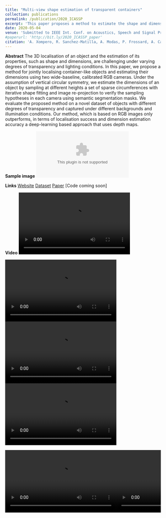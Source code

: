 ```yaml
---
title: "Multi-view shape estimation of transparent containers"
collection: publications
permalink: /publication/2020_ICASSP
excerpt: 'This paper proposes a method to estimate the shape and dimensions of unseen objects.'
date: 2020-05-04
venue: 'Submitted to IEEE Int. Conf. on Acoustics, Speech and Signal Processing (ICASSP), Barcelona, Spain, May 4-8'
#paperurl: 'http://bit.ly/2020_ICASSP_paper'
citation: 'A. Xompero, R. Sanchez-Matilla, A. Modas, P. Frossard, A. Cavallaro. &quot;Multi-view shape estimation of transparent containers.&quot; <i>Proc. of IEEE Int. Conf. on Acoustics, Speech and Signal Processing (ICASSP)</i>.'
---
```

**Abstract**
The 3D localisation of an object and the estimation of its properties, such as shape and dimensions, are challenging under varying degrees of transparency and lighting conditions.
In this paper, we propose a method for jointly localising container-like objects and estimating their dimensions using two wide-baseline, calibrated RGB cameras. Under the assumption of vertical circular symmetry, we estimate the dimensions of an object by sampling at different heights a set of sparse circumferences with  iterative shape fitting and image re-projection to verify the sampling hypotheses in each camera using semantic segmentation masks.
We evaluate the proposed method on a novel dataset of objects with different degrees of transparency and captured under different backgrounds and illumination conditions. Our method, which is based on RGB images only outperforms, in terms of localisation success and dimension estimation accuracy a deep-learning based approach that uses depth maps.

**Sample image**
![Sample image](https://risama.github.io/files/2020_ICASSP/sample.eps)

**Links**
[Website](https://corsmal.eecs.qmul.ac.uk/CORSMAL_Containers_LoDE.html)
[Dataset](https://corsmal.eecs.qmul.ac.uk/CORSMAL_Containers.html)
[Paper](https://arxiv.org/abs/1911.12354)
[Code coming soon]


**Video**
<video width="360" height="200" controls autoplay>
  <source src="https://risama.github.io/files/2020_ICASSP/4.mp4" type="video/mp4">
  	Your browser does not support the video tag.
</video>

<video width="360" height="200" controls autoplay>
  <source src="https://risama.github.io/files/2020_ICASSP/6.mp4" type="video/mp4">
  	Your browser does not support the video tag.
</video>

<video width="360" height="200" controls autoplay>
  <source src="https://risama.github.io/files/2020_ICASSP/11.mp4" type="video/mp4">
  	Your browser does not support the video tag.
</video>

<video width="360" height="200" controls autoplay>
  <source src="https://risama.github.io/files/2020_ICASSP/19.mp4" type="video/mp4">
  	Your browser does not support the video tag.
</video>

<table align="center" style="border:0px;padding-left:0px"> 
    <tr>
     <td width="20%" style="border:0px;padding:0px">
		<video width="360" height="200" controls autoplay>
		<source src="https://risama.github.io/files/2020_ICASSP/4.mp4" type="video/mp4">
		Your browser does not support the video tag.
		</video>
	</td>
     <td width="18%" style="border:0px;padding:0px" align="center">
     <video width="360" height="200" controls autoplay>
		<source src="https://risama.github.io/files/2020_ICASSP/6.mp4" type="video/mp4">
		Your browser does not support the video tag.
		</video>
	</td>
     <td width="18%" style="border:0px;padding:0px" align="center">
     	<td width="18%" style="border:0px;padding:0px" align="center">
     <video width="360" height="200" controls autoplay>
		<source src="https://risama.github.io/files/2020_ICASSP/11.mp4" type="video/mp4">
		Your browser does not support the video tag.
		</video>
	</td>
     <td width="18%" style="border:0px;padding:0px" align="center">
     <td width="18%" style="border:0px;padding:0px" align="center">
     <video width="360" height="200" controls autoplay>
		<source src="https://risama.github.io/files/2020_ICASSP/19.mp4" type="video/mp4">
		Your browser does not support the video tag.
		</video>
	</td>
   </tr>
</table>